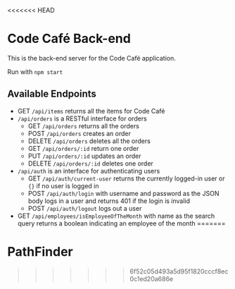 <<<<<<< HEAD
# Code Café Back-end

This is the back-end server for the Code Café application.

Run with `npm start`

## Available Endpoints

- GET `/api/items` returns all the items for Code Café
- `/api/orders` is a RESTful interface for orders
    - GET `/api/orders` returns all the orders
    - POST `/api/orders` creates an order
    - DELETE `/api/orders` deletes all the orders
    - GET `/api/orders/:id` return one order
    - PUT `/api/orders/:id` updates an order
    - DELETE `/api/orders/:id` deletes one order
- `/api/auth` is an interface for authenticating users
    - GET `/api/auth/current-user` returns the currently logged-in user or `{}` if no user is logged in
    - POST `/api/auth/login` with username and password as the JSON body logs in a user and returns 401 if the login is invalid
    - POST `/api/auth/logout` logs out a user
- GET `/api/employees/isEmployeeOfTheMonth` with name as the search query returns a boolean indicating an employee of the month
=======
# PathFinder
>>>>>>> 6f52c05d493a5d95f1820cccf8ec0c1ed20a686e
